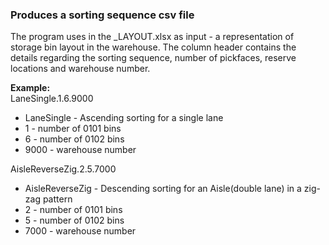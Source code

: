 ### Produces a sorting sequence csv file 

The program uses in the _LAYOUT.xlsx as input - a representation of storage bin layout in the warehouse.
The column header contains the details regarding the sorting sequence, number of pickfaces, reserve locations and warehouse number.

**Example:**    
LaneSingle.1.6.9000
- LaneSingle - Ascending sorting for a single lane    
- 1 - number of 0101 bins    
- 6 - number of 0102 bins    
- 9000 - warehouse number

AisleReverseZig.2.5.7000
- AisleReverseZig - Descending sorting for an Aisle(double lane) in a zig-zag pattern    
- 2 - number of 0101 bins    
- 5 - number of 0102 bins    
- 7000 - warehouse number    
